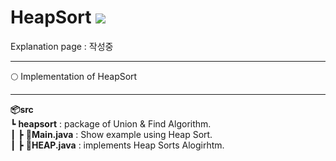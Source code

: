 # HeapSort <img src = "https://img.shields.io/badge/JAVA-007396?style=for-the-badge&logo=java&logoColor=white">

Explanation page : 작성중

---------

:full_moon: Implementation of HeapSort

---------

**📦src**  
 ┗ **heapsort** : package of Union & Find Algorithm.  
 ┃ ┣ **📜Main.java** : Show example using Heap Sort.  
 ┃ ┣ **📜HEAP.java** : implements Heap Sorts Alogirhtm.